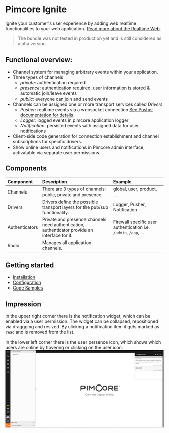 # Pimcore Ignite

Ignite your customer's user experience by adding web realtime functionalities to your web application. [Read more about the Realtime Web](Docs/realtime.md).

> The bundle was not tested in production yet and is still considered as alpha version.

## Functional overview:

- Channel system for managing arbitrary events within your application.
- Three types of channels
    - _private_: authentication required
    - _presence_: authentication required, user information is stored & automatic join/leave events
    - _public_: everyone can join and send events
- Channels can be assigned one or more transport services called _Drivers_
    - _Pusher_: realtime events via a websocket connection [See Pusher documentation for details](https://pusher.com/docs)
    - _Logger_: logged events in pimcore application logger
    - _Notification_: persisted events with assigned data for user notifications
- Client-side code generation for connection establishment and channel subscriptions for specific drivers.
- Show online users and notifications in Pimcore admin interface, activatable via separate user permissions


## Components

| Component | Description | Example |
|:-------------|:------------- |:------------- |
| Channels | There are 3 types of channels: public, private and presence. | global, user, product, ... |
| Drivers | Drivers define the possible transport layers for the pub/sub functionality.    | Logger, Pusher, Notification |
| Authenticators | Private and presence channels need authentication, authenticator provide an interface for it. | Firewall specific user authentication i.e. `/admin`, `/app`, ... |
| Radio | Manages all application channels. |  |

## Getting started
- [Installation](./docs/Installation.md)
- [Configuration](./docs/Configuration.md)
- [Code Samples](./docs/Codesamples.md)

## Impression

In the upper right corner there is the notification widget, which can be enabled via a user permission. 
The widget can be collapsed, repositioned via draggging and resized. 
By clicking a notification item it gets marked as `read` and is removed from the list.

In the lower left corner there is the user persence icon, which shows which users are online by hovering or clicking on the user icon.
![Screenshot](./docs/img/screen_1.PNG "Online Users and Notifications")
